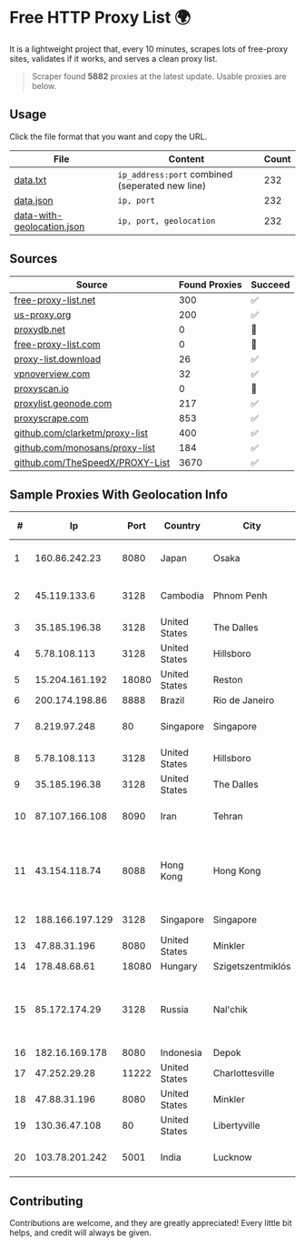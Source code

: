 
# Free HTTP Proxy List 🌍

It is a lightweight project that, every 10 minutes, scrapes lots of free-proxy sites, validates if it works, and serves a clean proxy list.


> Scraper found **5882** proxies at the latest update. Usable proxies are below.

## Usage

Click the file format that you want and copy the URL.


|File|Content|Count|
|----|-------|-----|
|[data.txt](https://raw.githubusercontent.com/themiralay/Proxy-List-World/master/data.txt)|`ip_address:port` combined (seperated new line)|232|
|[data.json](https://raw.githubusercontent.com/themiralay/Proxy-List-World/master/data.json)|`ip, port`|232|
|[data-with-geolocation.json](https://raw.githubusercontent.com/themiralay/Proxy-List-World/master/data-with-geolocation.json)|`ip, port, geolocation`|232|

## Sources

|Source|Found Proxies|Succeed|
|------|-------------|-------|
|[free-proxy-list.net](https://free-proxy-list.net)|300|✅|
|[us-proxy.org](https://www.us-proxy.org)|200|✅|
|[proxydb.net](http://proxydb.net)|0|🚫|
|[free-proxy-list.com](https://free-proxy-list.com/?page=&port=&type%5B%5D=http&type%5B%5D=https&up_time=0&search=Search)|0|🚫|
|[proxy-list.download](https://www.proxy-list.download/HTTP)|26|✅|
|[vpnoverview.com](https://vpnoverview.com/privacy/anonymous-browsing/free-proxy-servers)|32|✅|
|[proxyscan.io](https://www.proxyscan.io)|0|🚫|
|[proxylist.geonode.com](https://proxylist.geonode.com/api/proxy-list?limit=300&page=1&sort_by=lastChecked&sort_type=desc&protocols=http,https)|217|✅|
|[proxyscrape.com](https://api.proxyscrape.com/v2/?request=displayproxies&protocol=http&timeout=10000&country=all&ssl=all&anonymity=all)|853|✅|
|[github.com/clarketm/proxy-list](https://raw.githubusercontent.com/clarketm/proxy-list/master/proxy-list-raw.txt)|400|✅|
|[github.com/monosans/proxy-list](https://raw.githubusercontent.com/monosans/proxy-list/main/proxies/http.txt)|184|✅|
|[github.com/TheSpeedX/PROXY-List](https://raw.githubusercontent.com/TheSpeedX/PROXY-List/master/http.txt)|3670|✅|


## Sample Proxies With Geolocation Info

|#|Ip|Port|Country|City|Internet Service Provider|
|-|--|----|-------|----|-------------------------|
|1|160.86.242.23|8080|Japan|Osaka|Sony Network Communications Inc|
|2|45.119.133.6|3128|Cambodia|Phnom Penh|VIETTEL (CAMBODIA) PTE., LTD|
|3|35.185.196.38|3128|United States|The Dalles|Google LLC|
|4|5.78.108.113|3128|United States|Hillsboro|Hetzner Online GmbH|
|5|15.204.161.192|18080|United States|Reston|OVH SAS|
|6|200.174.198.86|8888|Brazil|Rio de Janeiro|Claro S.A|
|7|8.219.97.248|80|Singapore|Singapore|Alibaba (US) Technology Co., Ltd.|
|8|5.78.108.113|3128|United States|Hillsboro|Hetzner Online GmbH|
|9|35.185.196.38|3128|United States|The Dalles|Google LLC|
|10|87.107.166.108|8090|Iran|Tehran|Dade Pardazi Mobinhost Co LTD|
|11|43.154.118.74|8088|Hong Kong|Hong Kong|Shenzhen Tencent Computer Systems Company Limited|
|12|188.166.197.129|3128|Singapore|Singapore|DigitalOcean, LLC|
|13|47.88.31.196|8080|United States|Minkler|Alibaba.com LLC|
|14|178.48.68.61|18080|Hungary|Szigetszentmiklós|UPC|
|15|85.172.174.29|3128|Russia|Nal'chik|FGBOU VPO Kabardino-Balkarian State University named after H.M.Berbekov|
|16|182.16.169.178|8080|Indonesia|Depok|Cust Mwifo|
|17|47.252.29.28|11222|United States|Charlottesville|Alibaba.com LLC|
|18|47.88.31.196|8080|United States|Minkler|Alibaba.com LLC|
|19|130.36.47.108|80|United States|Libertyville|Abbott Laboratories|
|20|103.78.201.242|5001|India|Lucknow|Tachyon Communications Pvt Ltd|



## Contributing

Contributions are welcome, and they are greatly appreciated! Every
little bit helps, and credit will always be given.


